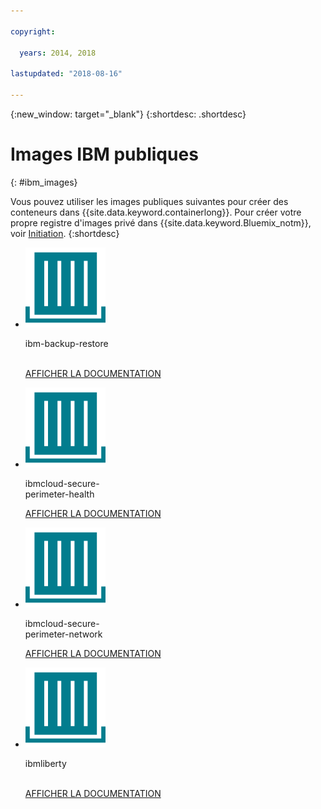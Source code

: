 ```yaml
---

copyright:

  years: 2014, 2018

lastupdated: "2018-08-16"

---
```


{:new_window: target="_blank"}
{:shortdesc: .shortdesc}

# Images IBM publiques
{: #ibm_images}

Vous pouvez utiliser les images publiques suivantes pour créer des conteneurs dans {{site.data.keyword.containerlong}}. Pour créer votre propre registre d'images privé dans {{site.data.keyword.Bluemix_notm}}, voir [Initiation](/docs/services/Registry/index.html).
{:shortdesc}


<ul class="runtimeIconList">
<li>
<p class="runtimeIcon"><img src="images/container-image_ibm.svg" alt="Pour plus d'informations sur l'image ibm-backup-restore, consultez la documentation."></p>
<p class="runtimeTitle">ibm-backup-restore<br /> <br /></p>
<p class="runtimeLink"><a format="html" href="/docs/services/RegistryImages/ibm-backup-restore/index.html" scope="peer" title="Pour plus d'informations sur l'image ibm-backup-restore, consultez la documentation.">AFFICHER LA DOCUMENTATION</a></p>
</li>
  
<li>
<p class="runtimeIcon"><img src="images/container-image_ibm.svg" alt="Vous pouvez utiliser l'image ibmcloud-secure-perimeter-health pour analyser et faire un rapport sur les chemins vulnérables au sein des réseaux d'infrastructure IBM Cloud."></p>
<p class="runtimeTitle">ibmcloud-secure-<br />perimeter-health</p>
<p class="runtimeLink"><a format="html"
href="/docs/services/RegistryImages/ibmcloud-secure-perimeter-health/index.html" scope="peer"
 title="Vous pouvez utiliser l'image ibmcloud-secure-perimeter-health pour analyser et faire un rapport sur les chemins exposés au sein des réseaux d'infrastructure IBM Cloud.">AFFICHER LA DOCUMENTATION</a></p>
</li>

<li>
<p class="runtimeIcon"><img src="images/container-image_ibm.svg" alt="Vous pouvez utiliser l'image ibmcloud-secure-perimeter-network pour appliquer la configuration Vyatta pour un segment de périmètre sécurisé (Secure Perimeter Segment)."></p>
<p class="runtimeTitle">ibmcloud-secure-<br />perimeter-network</p>
<p class="runtimeLink"><a format="html"
href="/docs/services/RegistryImages/ibmcloud-secure-perimeter-network/index.html" scope="peer"
 title="Vous pouvez utiliser l'image ibmcloud-secure-perimeter-network pour appliquer la configuration Vyatta pour un segment de périmètre sécurisé (Secure Perimeter Segment).">AFFICHER LA DOCUMENTATION</a></p>
</li>

<li>
<p class="runtimeIcon"><img src="images/container-image_ibm.svg" alt="Vous pouvez utiliser les images ibmliberty comme parent pour créer votre propre image et déployer vos propres applications WAR, EAR ouOSGi basées sur Java dans un conteneur IBM WebSphere Application Server Liberty."></p>
<p class="runtimeTitle">ibmliberty<br /> <br /></p>
<p class="runtimeLink"><a format="html" href="/docs/services/RegistryImages/ibmliberty/index.html" scope="peer" title="Vous pouvez utiliser les images ibmliberty comme parent pour créer votre propre image et déployer vos propres applications WAR, EAR ou OSGi basées sur Java dans un conteneur IBM WebSphere Application Server Liberty.">AFFICHER LA DOCUMENTATION</a></p>
</li>

</ul>
